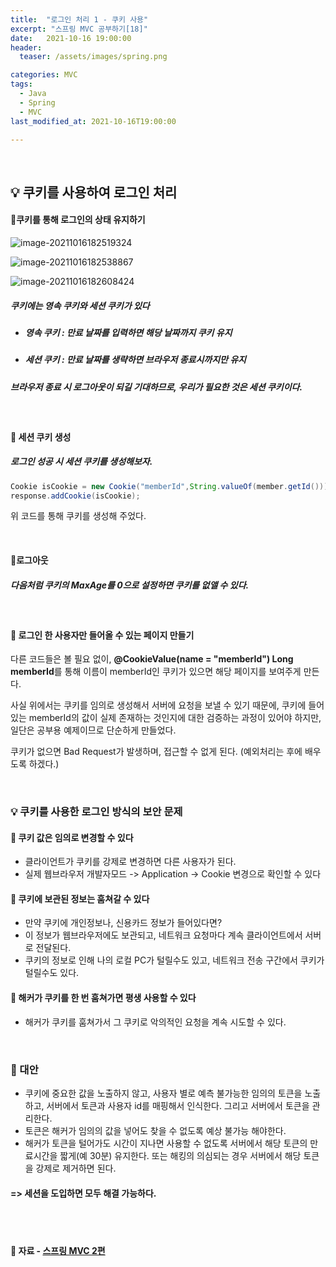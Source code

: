 ```yaml
---
title:  "로그인 처리 1 - 쿠키 사용"
excerpt: "스프링 MVC 공부하기[18]"
date:   2021-10-16 19:00:00
header:
  teaser: /assets/images/spring.png

categories: MVC
tags:
  - Java
  - Spring
  - MVC
last_modified_at: 2021-10-16T19:00:00

---
```


<br/>

## 💡 쿠키를 사용하여 로그인 처리

#### 🔎쿠키를 통해 로그인의 상태 유지하기

![image-20211016182519324](https://raw.githubusercontent.com/ShinDongHun1/image_repo/main/img/image-20211016182519324.png)

![image-20211016182538867](https://raw.githubusercontent.com/ShinDongHun1/image_repo/main/img/image-20211016182538867.png)

![image-20211016182608424](https://raw.githubusercontent.com/ShinDongHun1/image_repo/main/img/image-20211016182608424.png)

##### 쿠키에는 영속 쿠키와 세션 쿠키가 있다

- ##### 영속 쿠키 : 만료 날짜를 입력하면 해당 날짜까지 쿠키 유지

- ##### 세션 쿠키 : 만료 날짜를 생략하면 브라우저 종료시까지만 유지

##### 브라우저 종료 시 로그아웃이 되길 기대하므로, 우리가 필요한 것은 세션 쿠키이다.

<br/>

#### 🔎 세션 쿠키 생성

##### 로그인 성공 시 세션 쿠키를 생성해보자.

<script src="https://gist.github.com/ShinDongHun1/0302d92137a8fe629576f3eedbec2da8.js"></script>

```java
Cookie isCookie = new Cookie("memberId",String.valueOf(member.getId()));
response.addCookie(isCookie);
```

위 코드를 통해 쿠키를 생성해 주었다.

<br/>

#### 🔎로그아웃

<script src="https://gist.github.com/ShinDongHun1/8742c6417f423eee8ecb5fa37e59e388.js"></script>

##### 다음처럼 쿠키의 MaxAge를 0으로 설정하면 쿠키를 없앨 수 있다.

<br/>

#### 🔎 로그인 한 사용자만 들어올 수 있는 페이지 만들기

<script src="https://gist.github.com/ShinDongHun1/19c2ae2be226386ad823c3e5d8bf9a29.js"></script>

다른 코드들은 볼 필요 없이, **@CookieValue(name = "memberId") Long memberId**를 통해 이름이 memberId인 쿠키가 있으면 해당 페이지를 보여주게 만든다.

사실 위에서는 쿠키를 임의로 생성해서 서버에 요청을 보낼 수 있기 때문에, 쿠키에 들어있는 memberId의 값이 실제 존재하는 것인지에 대한 검증하는 과정이 있어야 하지만, 일단은 공부용 예제이므로 단순하게 만들었다.

쿠키가 없으면 Bad Request가 발생하며, 접근할 수 없게 된다. (예외처리는 후에 배우도록 하겠다.)

<br/>

### 💡 쿠키를 사용한 로그인 방식의 보안 문제

#### 🌌 쿠키 값은 임의로 변경할 수 있다

- 클라이언트가 쿠키를 강제로 변경하면 다른 사용자가 된다.
- 실제 웹브라우저 개발자모드 -> Application -> Cookie 변경으로 확인할 수 있다

#### 🌌 쿠키에 보관된 정보는 훔쳐갈 수 있다

- 만약 쿠키에 개인정보나, 신용카드 정보가 들어있다면?
- 이 정보가 웹브라우저에도 보관되고, 네트워크 요청마다 계속 클라이언트에서 서버로 전달된다.
- 쿠키의 정보로 인해 나의 로컬 PC가 털릴수도 있고, 네트워크 전송 구간에서 쿠키가 털릴수도 있다.

#### 🌌 해커가 쿠키를 한 번 훔쳐가면 평생 사용할 수 있다

- 해커가 쿠키를 훔쳐가서 그 쿠키로 악의적인 요청을 계속 시도할 수 있다.

<br/>

### 🔎 대안

- 쿠키에 중요한 값을 노출하지 않고, 사용자 별로 예측 불가능한 임의의 토큰을 노출하고, 서버에서 토큰과 사용자 id를 매핑해서 인식한다. 그리고 서버에서 토큰을 관리한다.
- 토큰은 해커가 임의의 값을 넣어도 찾을 수 없도록 예상 불가능 해야한다.
- 해커가 토큰을 털어가도 시간이 지나면 사용할 수 없도록 서버에서 해당 토큰의 만료시간을 짧게(예 30분) 유지한다. 또는 해킹의 의심되는 경우 서버에서 해당 토큰을 강제로 제거하면 된다.

#### => 세션을 도입하면 모두 해결 가능하다.

<br/>

<br/>

#### 🔎 자료 - [스프링 MVC 2편](https://www.inflearn.com/course/%EC%8A%A4%ED%94%84%EB%A7%81-mvc-2/dashboard)

<br/>